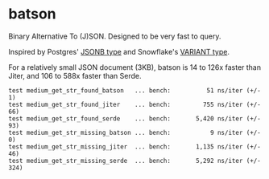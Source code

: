 # batson

Binary Alternative To (J)SON. Designed to be very fast to query.

Inspired by Postgres' [JSONB type](https://github.com/postgres/postgres/commit/d9134d0a355cfa447adc80db4505d5931084278a?diff=unified&w=0) and Snowflake's [VARIANT type](https://www.youtube.com/watch?v=jtjOfggD4YY).

For a relatively small JSON document (3KB), batson is 14 to 126x faster than Jiter, and 106 to 588x faster than Serde.

```
test medium_get_str_found_batson   ... bench:          51 ns/iter (+/- 1)
test medium_get_str_found_jiter    ... bench:         755 ns/iter (+/- 66)
test medium_get_str_found_serde    ... bench:       5,420 ns/iter (+/- 93)
test medium_get_str_missing_batson ... bench:           9 ns/iter (+/- 0)
test medium_get_str_missing_jiter  ... bench:       1,135 ns/iter (+/- 46)
test medium_get_str_missing_serde  ... bench:       5,292 ns/iter (+/- 324)
```
